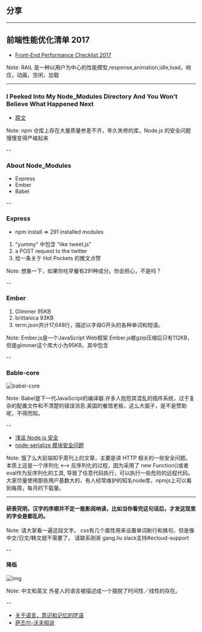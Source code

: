 ## 分享



---

## 前端性能优化清单 2017

- [Front-End Performance Checklist 2017](https://github.com/Mrwaite/Share/blob/master/Front-End%20Performance%20Checklist%202017_CN%20.md)

Note:
RAIL 是一种以用户为中心的性能模型,response,animation,idle,load，响应，动画，空闲，加载

---

### I Peeked Into My Node_Modules Directory And You Won’t Believe What Happened Next

- [原文](https://medium.com/friendship-dot-js/i-peeked-into-my-node-modules-directory-and-you-wont-believe-what-happened-next-b89f63d21558)

Note:
npm 仓库上存在大量质量参差不齐，年久失修的库，Node.js 的安全问题慢慢变得严峻起来

--

### About Node_Modules

- Express
- Ember
- Babel

--

### Express

- npm install => 291 installed modules
1. "yummy" 中包含 "like tweet.js"
2. a POST request to the twitter 
3. 给一条关于 Hot Pockets 的推文点赞 

Note:
想象一下，如果你吃早餐有291种成分。你会担心，不是吗？

-- 

### Ember

1. Glimmer 95KB
2. brittanica 93KB
3. term.json共计17,648行，描述以字母G开头的各种单词和短语。

Note:
Ember.js是一个JavaScript Web框架.Ember.js被gzip压缩后只有112KB，但是glimmer这个库大小为95KB，其中包含


--

### Bable-core

![babel-core](https://cdn-images-1.medium.com/max/1600/1*4UF6rEG73xHxcjDn5Abb3A.png)

Note:
Babel是下一代JavaScript的编译器.许多人抱怨其混乱的插件系统，过于复杂的配置文件和不清楚的错误消息.美国的餐馆老板，这么大面子，是不是赞助呢，不得而知。

--

- [浅谈 Node.js 安全](https://zhuanlan.zhihu.com/p/28105239)
- [node-serialize 模块安全问题](http://paper.seebug.org/221/)

Note:
饿了么大前端知乎周刊上的文章，主要是讲 HTTP 相关的一些安全问题。
本质上这是一个序列化 <—> 反序列化的过程，因为采用了 new Function()或者 eval作为反序列化的工具, 导致了任意代码执行，可以执行一些危险的远程代码。
大家尽量使用那些用户基数大的，有人经常维护的知名node库，npmjs上可以看到每周，每月的下载量。

--- 

#### 研表究明，汉字的序顺并不定一能影阅响读，比如当你看完这句话后，才发这现里的字全是都乱的。

Note:
请大家看一遍这段文字。
css有几个属性用来设置单词断行和换句，但是像中文/日文/韩文就不需要了。
请联系刚哥 gang.liu
slack支持#ecloud-support

--

#### 降临
![img](https://img3.doubanio.com/view/photo/raw/public/p2430415855.jpg)

Note:
中文和英文
外星人的语言被描述成一个摆脱了时间性／线性的存在。

--

- [关于语言，意识和记忆的呓语](https://movie.douban.com/review/8178580/)
- [萨丕尔-沃夫假说](https://zh.wikipedia.org/wiki/%E8%96%A9%E4%B8%95%E7%88%BE-%E6%B2%83%E5%A4%AB%E5%81%87%E8%AA%AA)



